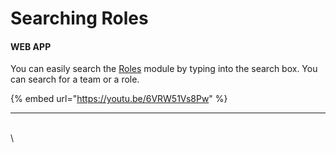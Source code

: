 # Searching Roles

#### **WEB APP**

You can easily search the [Roles](./) module by typing into the search box. You can search for a team or a role.

{% embed url="https://youtu.be/6VRW51Vs8Pw" %}

****

\
\
